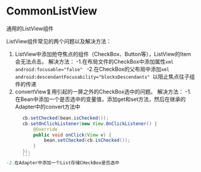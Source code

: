 # CommonListView
通用的ListView组件

ListView组件常见的两个问题以及解决方法：
1. ListView中添加抢夺焦点的组件（CheckBox、Button等），ListView的Item会无法点击。
  解决方法：
  -1.在布局文件的CheckBox中添加属性```xml android:focusable="false" ```
  -2.在CheckBox的父布局中添加```xml android:descendantFocusability="blocksDescendants" ```以阻止焦点往子组件的传递
2. convertView复用引起的一屏之外的CheckBox选中的问题。
  解决方法：
  -1.在Bean中添加一个是否选中的变量值，添加get和set方法，然后在继承的Adapter中的convert方法中
  ```java  
        cb.setChecked(bean.isChecked());
        cb.setOnClickListener(new View.OnClickListener() {
            @Override
            public void onClick(View v) {
                bean.setChecked(cb.isChecked());
            }
        });
        ```
  -2.在Adapter中添加一个List存储CHeckBox是否选中
